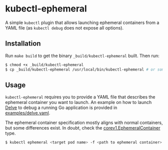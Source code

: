 # kubectl-ephemeral

A simple `kubectl` plugin that allows launching ephemeral containers from a YAML file (as `kubectl debug` does not expose all options).

## Installation

Run `make build` to get the binary `_build/kubectl-ephemeral` built. Then run:

```sh
$ chmod +x _build/kubectl-ephemeral
$ cp _build/kubectl-ephemeral /usr/local/bin/kubectl-ephemeral # or somewhere else where it will be available in your PATH
```

## Usage

`kubectl-ephemeral` requires you to provide a YAML file that describes the ephemeral container you want to launch. An example on how to launch [Delve](https://github.com/go-delve/delve) to debug a running Go application is provided in [examples/delve.yaml](./examples/delve.yaml).

The ephemeral container specification mostly aligns with normal containers, but some differences exist. In doubt, check the [corev1.EphemeralContainer](https://pkg.go.dev/k8s.io/api/core/v1#EphemeralContainer) type.

```sh
$ kubectl ephemeral <target pod name> -f <path to ephemeral container>.yaml -c <target container name>
```


